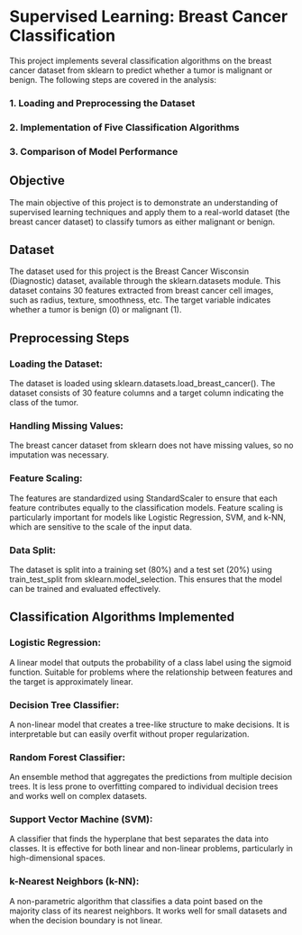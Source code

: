 # Supervised Learning: Breast Cancer Classification
This project implements several classification algorithms on the breast cancer dataset from sklearn to predict whether a tumor is malignant or benign. The following steps are covered in the analysis:

### 1. Loading and Preprocessing the Dataset
### 2. Implementation of Five Classification Algorithms
### 3. Comparison of Model Performance
## Objective
The main objective of this project is to demonstrate an understanding of supervised learning techniques and apply them to a real-world dataset (the breast cancer dataset) to classify tumors as either malignant or benign.

## Dataset
The dataset used for this project is the Breast Cancer Wisconsin (Diagnostic) dataset, available through the sklearn.datasets module. This dataset contains 30 features extracted from breast cancer cell images, such as radius, texture, smoothness, etc. The target variable indicates whether a tumor is benign (0) or malignant (1).

## Preprocessing Steps
### Loading the Dataset: 
The dataset is loaded using sklearn.datasets.load_breast_cancer(). The dataset consists of 30 feature columns and a target column indicating the class of the tumor.

### Handling Missing Values: 
The breast cancer dataset from sklearn does not have missing values, so no imputation was necessary.

### Feature Scaling:
The features are standardized using StandardScaler to ensure that each feature contributes equally to the classification models. Feature scaling is particularly important for models like Logistic Regression, SVM, and k-NN, which are sensitive to the scale of the input data.

### Data Split:
The dataset is split into a training set (80%) and a test set (20%) using train_test_split from sklearn.model_selection. This ensures that the model can be trained and evaluated effectively.

## Classification Algorithms Implemented
### Logistic Regression:
A linear model that outputs the probability of a class label using the sigmoid function. Suitable for problems where the relationship between features and the target is approximately linear.

### Decision Tree Classifier: 
A non-linear model that creates a tree-like structure to make decisions. It is interpretable but can easily overfit without proper regularization.

### Random Forest Classifier:
An ensemble method that aggregates the predictions from multiple decision trees. It is less prone to overfitting compared to individual decision trees and works well on complex datasets.

### Support Vector Machine (SVM):
A classifier that finds the hyperplane that best separates the data into classes. It is effective for both linear and non-linear problems, particularly in high-dimensional spaces.

### k-Nearest Neighbors (k-NN): 
A non-parametric algorithm that classifies a data point based on the majority class of its nearest neighbors. It works well for small datasets and when the decision boundary is not linear.

